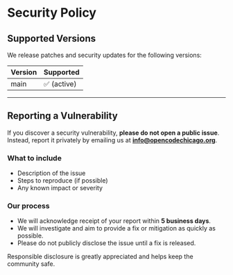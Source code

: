 # Security Policy

## Supported Versions
We release patches and security updates for the following versions:

| Version | Supported          |
| ------- | ------------------ |
| main    | ✅ (active)        |

---

## Reporting a Vulnerability
If you discover a security vulnerability, **please do not open a public issue**.  
Instead, report it privately by emailing us at **info@opencodechicago.org**.  

### What to include
- Description of the issue
- Steps to reproduce (if possible)
- Any known impact or severity

### Our process
- We will acknowledge receipt of your report within **5 business days**.  
- We will investigate and aim to provide a fix or mitigation as quickly as possible.  
- Please do not publicly disclose the issue until a fix is released.  

Responsible disclosure is greatly appreciated and helps keep the community safe. 
